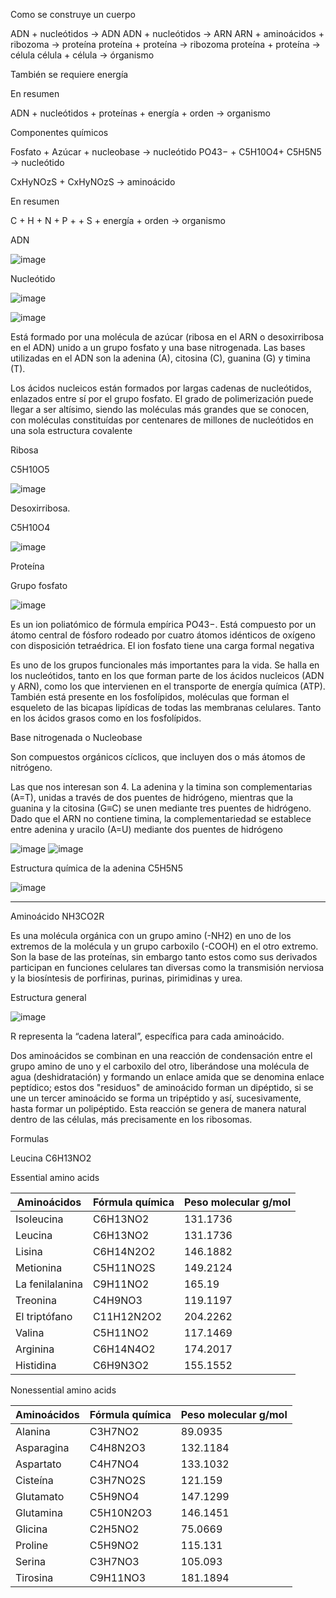 Como se construye un cuerpo

ADN + nucleótidos → ADN
ADN + nucleótidos → ARN
ARN + aminoácidos + ribozoma → proteína
proteína + proteína → ribozoma
proteína + proteína → célula
célula + célula → órganismo

También se requiere energía

En resumen

ADN + nucleótidos + proteínas + energía + orden → organismo


Componentes químicos

Fosfato + Azúcar + nucleobase → nucleótido
PO43− + C5H10O4+ C5H5N5 → nucleótido

CxHyNOzS +  CxHyNOzS   → aminoácido

En resumen

C + H + N + P + + S + energía + orden → organismo

ADN

![image](https://user-images.githubusercontent.com/8162168/169344100-8411e5f3-2519-441e-ab4a-2da955659e3a.png)

Nucleótido

![image](https://user-images.githubusercontent.com/8162168/169344338-f6d74ea7-d7f3-4066-ab07-1b90dfe49be3.png)

![image](https://user-images.githubusercontent.com/8162168/169344384-732492d7-af93-47e4-9674-87c80800e3f0.png)

Está formado por una molécula de azúcar (ribosa en el ARN o desoxirribosa en el ADN) unido a un grupo fosfato y una base nitrogenada. Las bases utilizadas en el ADN son la adenina (A), citosina (C), guanina (G) y timina (T).

Los ácidos nucleicos están formados por largas cadenas de nucleótidos, enlazados entre sí por el grupo fosfato. El grado de polimerización puede llegar a ser altísimo, siendo las moléculas más grandes que se conocen, con moléculas constituídas por centenares de millones de nucleótidos en una sola estructura covalente

Ribosa

C5H10O5

![image](https://user-images.githubusercontent.com/8162168/169344500-2dfd9bee-5bfb-497c-b60d-b8b2e5da4a1b.png)

Desoxirribosa. 

C5H10O4

![image](https://user-images.githubusercontent.com/8162168/169344610-dc1825f8-3c3a-4334-a8ee-f69cd03a3c2a.png)

Proteína


Grupo fosfato

![image](https://user-images.githubusercontent.com/8162168/169344723-4bd4d079-1a20-466a-ad31-4391d29ce5d7.png)

Es un ion poliatómico de fórmula empírica PO43−. Está compuesto por un átomo central de fósforo rodeado por cuatro átomos idénticos de oxígeno con disposición tetraédrica. El ion fosfato tiene una carga formal negativa

Es uno de los grupos funcionales más importantes para la vida. Se halla en los nucleótidos, tanto en los que forman parte de los ácidos nucleicos (ADN y ARN), como los que intervienen en el transporte de energía química (ATP). También está presente en los fosfolípidos, moléculas que forman el esqueleto de las bicapas lipídicas de todas las membranas celulares. Tanto en los ácidos grasos como en los fosfolípidos.

Base nitrogenada o Nucleobase

Son compuestos orgánicos cíclicos, que incluyen dos o más átomos de nitrógeno.

Las que nos interesan son 4. La adenina y la timina son complementarias (A=T), unidas a través de dos puentes de hidrógeno, mientras que la guanina y la citosina (G≡C) se unen mediante tres puentes de hidrógeno. Dado que el ARN no contiene timina, la complementariedad se establece entre adenina y uracilo (A=U) mediante dos puentes de hidrógeno

![image](https://user-images.githubusercontent.com/8162168/169344832-6e2cc2d9-5349-402f-8fd3-78d34daf3672.png)
![image](https://user-images.githubusercontent.com/8162168/169344873-02e62f07-a6b6-43bd-bdca-0d59de866f80.png)

Estructura química de la adenina C5H5N5

![image](https://user-images.githubusercontent.com/8162168/169345028-9b275299-69c6-48cb-abc7-5a0ef5666800.png)

-------

Aminoácido NH3CO2R

Es una molécula orgánica con un grupo amino (-NH2) en uno de los extremos de la molécula y un grupo carboxilo (-COOH) en el otro extremo. Son la base de las proteínas, sin embargo tanto estos como sus derivados participan en funciones celulares tan diversas como la transmisión nerviosa y la biosíntesis de porfirinas, purinas, pirimidinas y urea.

Estructura general

![image](https://user-images.githubusercontent.com/8162168/169345152-b036a63b-3110-431a-bfc3-88ccb270a0fb.png)

R representa la “cadena lateral”, específica para cada aminoácido. 

Dos aminoácidos se combinan en una reacción de condensación entre el grupo amino de uno y el carboxilo del otro, liberándose una molécula de agua (deshidratación) y formando un enlace amida que se denomina enlace peptídico; estos dos "residuos" de aminoácido forman un dipéptido, si se une un tercer aminoácido se forma un tripéptido y así, sucesivamente, hasta formar un polipéptido. Esta reacción se genera de manera natural dentro de las células, más precisamente en los ribosomas.

Formulas


Leucina
C6H13NO2

Essential amino acids

| Aminoácidos     | Fórmula química | Peso molecular g/mol | 
| --------------- | ------------- | ---------------------- | 
| Isoleucina      | C6H13NO2      | 131.1736               |
| Leucina         | C6H13NO2      | 131.1736               |
| Lisina          | C6H14N2O2     | 146.1882               |
| Metionina       | C5H11NO2S     | 149.2124               |
| La fenilalanina | C9H11NO2      | 165.19                 |
| Treonina        | C4H9NO3       | 119.1197               |
| El triptófano   | C11H12N2O2    | 204.2262               |
| Valina          | C5H11NO2      | 117.1469               |
| Arginina        | C6H14N4O2     | 174.2017               |
| Histidina       | C6H9N3O2      | 155.1552               |


Nonessential amino acids

| Aminoácidos     | Fórmula química | Peso molecular g/mol | 
| --------------- | ------------- | ---------------------- | 
| Alanina         | C3H7NO2       |  89.0935               |
| Asparagina      | C4H8N2O3      | 132.1184               |
| Aspartato       | C4H7NO4       | 133.1032               |
| Cisteína        | C3H7NO2S      | 121.159                |
| Glutamato       | C5H9NO4       | 147.1299               |
| Glutamina       | C5H10N2O3     | 146.1451               |
| Glicina         | C2H5NO2       |  75.0669               |
| Proline         | C5H9NO2       | 115.131                |
| Serina          | C3H7NO3       | 105.093                |
| Tirosina        | C9H11NO3      | 181.1894               |


